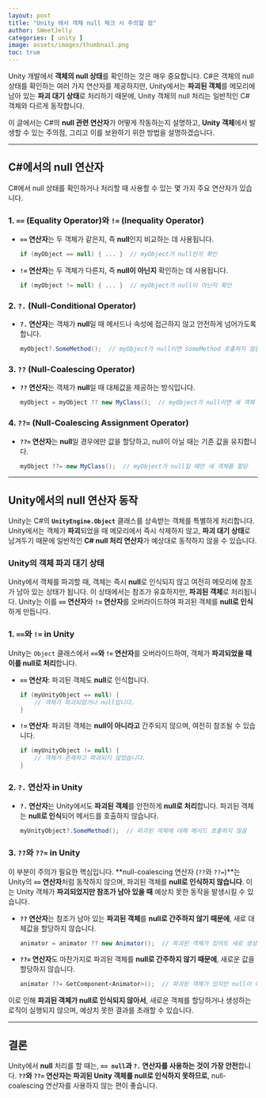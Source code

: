 ```yaml
---
layout: post
title: "Unity 에서 객체 null 체크 시 주의할 점"
author: SWeetJelly
categories: [ unity ]
image: assets/images/thumbnail.png
toc: true
---
```


Unity 개발에서 **객체의 null 상태**를 확인하는 것은 매우 중요합니다. C#은 객체의 null 상태를 확인하는 여러 가지 연산자를 제공하지만, Unity에서는 **파괴된 객체**를 메모리에 남아 있는 **파괴 대기 상태**로 처리하기 때문에, Unity 객체의 null 처리는 일반적인 C# 객체와 다르게 동작합니다.

이 글에서는 C#의 **null 관련 연산자**가 어떻게 작동하는지 설명하고, **Unity 객체**에서 발생할 수 있는 주의점, 그리고 이를 보완하기 위한 방법을 설명하겠습니다.

---

## C#에서의 null 연산자

C#에서 null 상태를 확인하거나 처리할 때 사용할 수 있는 몇 가지 주요 연산자가 있습니다.

### 1. **`==` (Equality Operator)와 `!=` (Inequality Operator)**

- **`==` 연산자**는 두 객체가 같은지, 즉 **null**인지 비교하는 데 사용됩니다.

  ```csharp
  if (myObject == null) { ... }  // myObject가 null인지 확인
  ```

- **`!=` 연산자**는 두 객체가 다른지, 즉 **null이 아닌지** 확인하는 데 사용됩니다.

  ```csharp
  if (myObject != null) { ... }  // myObject가 null이 아닌지 확인
  ```

### 2. **`?.` (Null-Conditional Operator)**

- **`?.` 연산자**는 객체가 **null**일 때 메서드나 속성에 접근하지 않고 안전하게 넘어가도록 합니다.

  ```csharp
  myObject?.SomeMethod();  // myObject가 null이면 SomeMethod 호출하지 않음
  ```

### 3. **`??` (Null-Coalescing Operator)**

- **`??` 연산자**는 객체가 **null**일 때 대체값을 제공하는 방식입니다.

  ```csharp
  myObject = myObject ?? new MyClass();  // myObject가 null이면 새 객체 생성
  ```

### 4. **`??=` (Null-Coalescing Assignment Operator)**

- **`??=` 연산자**는 **null**일 경우에만 값을 할당하고, null이 아닐 때는 기존 값을 유지합니다.

  ```csharp
  myObject ??= new MyClass();  // myObject가 null일 때만 새 객체를 할당
  ```

---

## Unity에서의 null 연산자 동작

Unity는 C#의 **`UnityEngine.Object`** 클래스를 상속받는 객체를 특별하게 처리합니다. Unity에서는 객체가 **파괴**되었을 때 메모리에서 즉시 삭제하지 않고, **파괴 대기 상태**로 남겨두기 때문에 일반적인 **C# null 처리 연산자**가 예상대로 동작하지 않을 수 있습니다.

### Unity의 객체 파괴 대기 상태

Unity에서 객체를 파괴할 때, 객체는 즉시 **null**로 인식되지 않고 여전히 메모리에 참조가 남아 있는 상태가 됩니다. 이 상태에서는 참조가 유효하지만, **파괴된 객체**로 처리됩니다. Unity는 이를 **`==` 연산자**와 **`!=` 연산자**를 오버라이드하여 파괴된 객체를 **null로 인식**하게 만듭니다.

### 1. **`==`와 `!=` in Unity**

Unity는 `Object` 클래스에서 **`==`와 `!=` 연산자**를 오버라이드하여, 객체가 **파괴되었을 때 이를 null로 처리**합니다.

- **`==` 연산자**: 파괴된 객체도 **null**로 인식합니다.

  ```csharp
  if (myUnityObject == null) {
      // 객체가 파괴되었거나 null입니다.
  }
  ```

- **`!=` 연산자**: 파괴된 객체는 **null이 아니라고** 간주되지 않으며, 여전히 참조될 수 있습니다.

  ```csharp
  if (myUnityObject != null) {
      // 객체가 존재하고 파괴되지 않았습니다.
  }
  ```

### 2. **`?.` 연산자 in Unity**

- **`?.` 연산자**는 Unity에서도 **파괴된 객체**를 안전하게 **null로 처리**합니다. 파괴된 객체는 **null로 인식**되어 메서드를 호출하지 않습니다.

  ```csharp
  myUnityObject?.SomeMethod();  // 파괴된 객체에 대해 메서드 호출하지 않음
  ```

### 3. **`??`와 `??=` in Unity**

이 부분이 주의가 필요한 핵심입니다. **null-coalescing 연산자 (`??`와 `??=`)**는 Unity의 **`==` 연산자**처럼 동작하지 않으며, 파괴된 객체를 **null로 인식하지 않습니다**. 이는 Unity 객체가 **파괴되었지만 참조가 남아 있을 때** 예상치 못한 동작을 발생시킬 수 있습니다.

- **`??` 연산자**는 참조가 남아 있는 **파괴된 객체**를 **null로 간주하지 않기 때문에**, 새로 대체값을 할당하지 않습니다.

  ```csharp
  animator = animator ?? new Animator();  // 파괴된 객체가 있어도 새로 생성되지 않음
  ```

- **`??=` 연산자**도 마찬가지로 파괴된 객체를 **null로 간주하지 않기 때문에**, 새로운 값을 할당하지 않습니다.

  ```csharp
  animator ??= GetComponent<Animator>();  // 파괴된 객체가 있지만 null이 아니라고 간주
  ```

이로 인해 **파괴된 객체가 null로 인식되지 않아서**, 새로운 객체를 할당하거나 생성하는 로직이 실행되지 않으며, 예상치 못한 결과를 초래할 수 있습니다.

---

## 결론

Unity에서 **null** 처리를 할 때는, **`== null`과 `?.` 연산자를 사용하는 것이 가장 안전**합니다. **`??`와 `??=` 연산자는 파괴된 Unity 객체를 null로 인식하지 못하므로**, null-coalescing 연산자를 사용하지 않는 편이 좋습니다.
